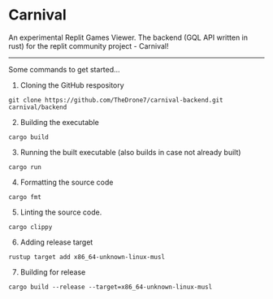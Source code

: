 # Carnival

An experimental Replit Games Viewer.
The backend (GQL API written in rust) for the replit community project - Carnival!

---

Some commands to get started...

1. Cloning the GitHub respository
```shell
git clone https://github.com/TheDrone7/carnival-backend.git carnival/backend
```

2. Building the executable
```shell
cargo build
```

3. Running the built executable (also builds in case not already built)
```shell
cargo run
```

4. Formatting the source code
```shell
cargo fmt
```

5. Linting the source code.
```shell
cargo clippy
```

6. Adding release target
```shell
rustup target add x86_64-unknown-linux-musl
```

7. Building for release
```shell
cargo build --release --target=x86_64-unknown-linux-musl
```
